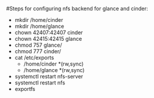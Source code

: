 #Steps for configuring nfs backend for glance and cinder:

* mkdir /home/cinder
* mkdir /home/glance
* chown 42407:42407 cinder
* chown 42415:42415 glance
* chmod 757 glance/
* chmod 777 cinder/
* cat /etc/exports
  - /home/cinder 	*(rw,sync)
  - /home/glance 	*(rw,sync)
* systemctl restart nfs-server
* systemctl restart nfs
* exportfs
